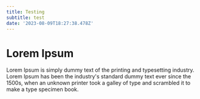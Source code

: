 ```yaml
---
title: Testing
subtitle: test
date: '2023-08-09T18:27:38.478Z'
---
```

# Lorem Ipsum
  Lorem Ipsum is simply dummy text of the printing and typesetting industry. Lorem Ipsum has been the industry's standard dummy text ever since the 1500s, when an unknown printer took a galley of type and scrambled it to make a type specimen book.
    
